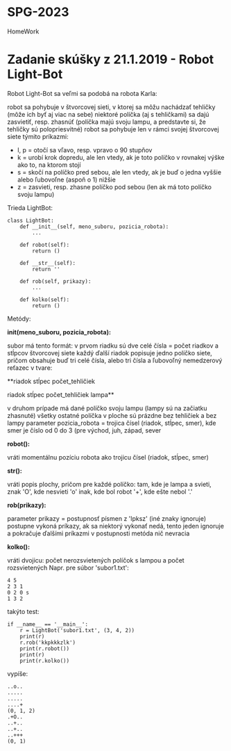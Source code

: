 # SPG-2023
HomeWork

# Zadanie skúšky z 21.1.2019 - Robot Light-Bot
Robot Light-Bot sa veľmi sa podobá na robota Karla:

robot sa pohybuje v štvorcovej sieti, v ktorej sa môžu nachádzať tehličky (môže ich byť aj viac na sebe)
niektoré políčka (aj s tehličkami) sa dajú zasvietiť, resp. zhasnúť (políčka majú svoju lampu, a predstavte si, že tehličky sú polopriesvitné)
robot sa pohybuje len v rámci svojej štvorcovej siete týmito príkazmi:

- l, p = otočí sa vľavo, resp. vpravo o 90 stupňov
- k = urobí krok dopredu, ale len vtedy, ak je toto políčko v rovnakej výške ako to, na ktorom stojí
- s = skočí na políčko pred sebou, ale len vtedy, ak je buď o jedna vyššie alebo ľubovoľne (aspoň o 1) nižšie
- z = zasvieti, resp. zhasne políčko pod sebou (len ak má toto políčko svoju lampu)

Trieda LightBot:

    class LightBot:
        def __init__(self, meno_suboru, pozicia_robota):
            ...

        def robot(self):
            return ()

        def __str__(self):
            return ''

        def rob(self, prikazy):
            ...

        def kolko(self):
            return ()
Metódy:

**__init__(meno_suboru, pozicia_robota):**


subor má tento formát:
v prvom riadku sú dve celé čísla = počet riadkov a stĺpcov štvorcovej siete
každý ďalší riadok popisuje jedno políčko siete, pričom obsahuje buď tri celé čísla,
alebo tri čísla a ľubovoľný nemedzerový reťazec v tvare:

  **riadok stĺpec počet_tehličiek
  
  riadok stĺpec počet_tehličiek lampa**
  
v druhom prípade má dané políčko svoju lampu (lampy sú na začiatku zhasnuté)
všetky ostatné políčka v ploche sú prázdne bez tehličiek a bez lampy
parameter pozicia_robota = trojica čísel (riadok, stĺpec, smer), 
kde smer je číslo od 0 do 3 (pre východ, juh, západ, sever

**robot():**


vráti momentálnu pozíciu robota ako trojicu čísel (riadok, stĺpec, smer)

**__str__():**


vráti popis plochy, pričom pre každé políčko:
tam, kde je lampa a svieti, znak 'O', kde nesvieti 'o'
inak, kde bol robot '+', kde ešte nebol '.'

**rob(prikazy):**


parameter prikazy = postupnosť písmen z 'lpksz' (iné znaky ignoruje)
postupne vykoná príkazy, ak sa niektorý vykonať nedá, 
tento jeden ignoruje a pokračuje ďalšími príkazmi v postupnosti
metóda nič nevracia

**kolko():**


vráti dvojicu: počet nerozsvietených políčok s lampou a počet rozsvietených
Napr. pre súbor 'subor1.txt':

    4 5
    2 3 1
    0 2 0 s
    1 3 2
takýto test:

    if __name__ == '__main__':
        r = LightBot('subor1.txt', (3, 4, 2))
        print(r)
        r.rob('kkpkkkzlk')
        print(r.robot())
        print(r)
        print(r.kolko())
vypíše:

    ..o..
    .....
    .....
    ....+
    (0, 1, 2)
    .+O..
    ..+..
    ..+..
    ..+++
    (0, 1)
